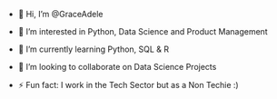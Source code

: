 - 👋 Hi, I’m @GraceAdele
- 👀 I’m interested in Python, Data Science and Product Management
- 🌱 I’m currently learning Python, SQL & R
- 💞️ I’m looking to collaborate on Data Science Projects

- ⚡ Fun fact: I work in the Tech Sector but as a Non Techie :)

<!---
GraceAdele/GraceAdele is a ✨ special ✨ repository because its `README.md` (this file) appears on your GitHub profile.
You can click the Preview link to take a look at your changes.
--->
